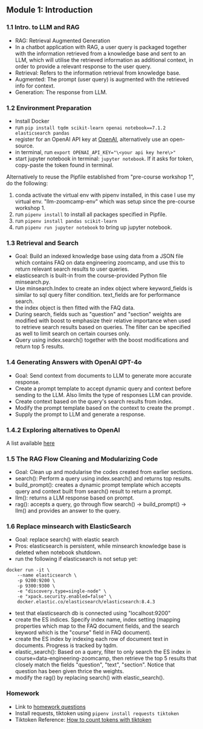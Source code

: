 ## Module 1: Introduction

### 1.1 Intro. to LLM and RAG
- RAG: Retrieval Augmented Generation
- In a chatbot application with RAG, a user query is packaged together with the information retrieved from a knowledge base and sent to an LLM, which will utilise the retrieved information as additional context, in order to provide a relevant response to the user query. 
- Retrieval: Refers to the information retrieval from knowledge base.
- Augmented: The prompt (user query) is augmented with the retrieved info for context.
- Generation: The response from LLM.

### 1.2 Environment Preparation
- Install Docker
- run ```pip install tqdm scikit-learn openai notebook==7.1.2 elasticsearch pandas```
- register for an OpenAI API key at [OpenAI](https://platform.openai.com/docs/), alternatively use an open-source.
- in terminal, run ```export OPENAI_API_KEY="\<your api key here\>"```
- start jupyter notebook in terminal: ```jupyter notebook```. If it asks for token, copy-paste the token found in terminal.

Alternatively to reuse the Pipfile established from "pre-course workshop 1", do the following:
1. conda activate the virtual env with pipenv installed, in this case I use my virtual env. "llm-zoomcamp-env" which was setup since the pre-course workshop 1.
2. run ```pipenv install``` to install all packages specified in Pipfile.
3. run ```pipenv install pandas scikit-learn```
3. run ```pipenv run jupyter notebook``` to bring up jupyter notebook.

### 1.3 Retrieval and Search
- Goal: Build an indexed knowledge base using data from a JSON file which contains FAQ on data engineering zoomcamp, and use this to return relevant search results to user queries.
- elasticsearch is built-in from the course-provided Python file minsearch.py. 
- Use minsearch.Index to create an index object where keyword_fields is similar to sql query filter condition. text_fields are for performance search.
- the index object is then fitted with the FAQ data. 
- During search, fields such as "question" and "section" weights are modified with boost to emphasize their relative importance when used to retrieve search results based on queries. The filter can be specified as well to limit search on certain courses only.
- Query using index.search() together with the boost modifications and return top 5 results.

### 1.4 Generating Answers with OpenAI GPT-4o
- Goal: Send context from documents to LLM to generate more accurate response.
- Create a prompt template to accept dynamic query and context before sending to the LLM. Also limits the type of responses LLM can provide.
- Create context based on the query's search results from index.
- Modify the prompt template based on the context to create the prompt .
- Supply the prompt to LLM and generate a response.

### 1.4.2 Exploring alternatives to OpenAI
A list available [here](https://github.com/DataTalksClub/llm-zoomcamp/blob/main/01-intro/open-ai-alternatives.md)

### 1.5 The RAG Flow Cleaning and Modularizing Code
- Goal: Clean up and modularise the codes created from earlier sections.
- search(): Perform a query using index.search() and returns top results.
- build_prompt(): creates a dynamic prompt template which accepts query and context built from search() result to return a prompt.
- llm(): returns a LLM response based on prompt.
- rag(): accepts a query, go through flow search() -> build_prompt() -> llm() and provides an answer to the query.

### 1.6 Replace minsearch with ElasticSearch
- Goal: replace search() with elastic search
- Pros: elasticsearch is persistent, while minsearch knowledge base is deleted when notebook shutdown.
- run the following if elasticsearch is not setup yet:
```
docker run -it \
    --name elasticsearch \
    -p 9200:9200 \
    -p 9300:9300 \
    -e "discovery.type=single-node" \
    -e "xpack.security.enabled=false" \
    docker.elastic.co/elasticsearch/elasticsearch:8.4.3
```
- test that elasticsearch db is connected using "localhost:9200"
- create the ES indices. Specify index name, index setting (mapping properties which map to the FAQ document fields, and the search keyword which is the "course" field in FAQ document).
- create the ES index by indexing each row of document text in documents. Progress is tracked by tqdm.
- elastic_search(): Based on a query, filter to only search the ES index in course=data-engineering-zoomcamp, then retrieve the top 5 results that  closely match the fields "question", "text", "section". Notice that question has been given thrice the weights.
- modify the rag() by replacing search() with elastic_search().

### Homework
- Link to [homework questions](https://github.com/DataTalksClub/llm-zoomcamp/blob/main/cohorts/2024/01-intro/homework.md)
- Install requests, tiktoken using ```pipenv install requests tiktoken```
- Tiktoken Reference: [How to count tokens with tiktoken](https://cookbook.openai.com/examples/how_to_count_tokens_with_tiktoken) 